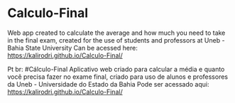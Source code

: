 # Calculo-Final
Web app created to calculate the average and how much you need to take in the final exam, created for the use of students and professors at Uneb - Bahia State University 
Can be acessed here: https://kalirodri.github.io/Calculo-Final/

Pt br:
#Cálculo-Final
Aplicativo web criado para calcular a média e quanto você precisa fazer no exame final, criado para uso de alunos e professores da Uneb - Universidade do Estado da Bahia
Pode ser acessado aqui: https://kalirodri.github.io/Calculo-Final/
